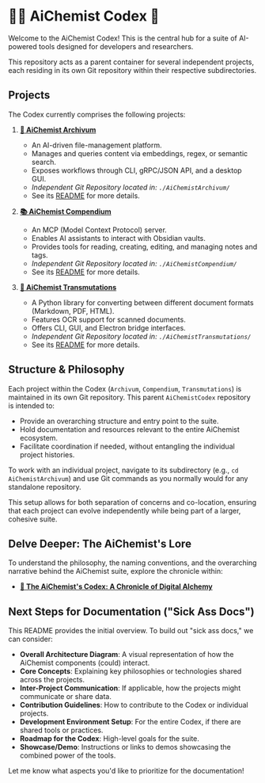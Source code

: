 # 🧙‍♂️ AiChemist Codex 🧪

Welcome to the AiChemist Codex! This is the central hub for a suite of AI-powered tools designed for developers and researchers.

This repository acts as a parent container for several independent projects, each residing in its own Git repository within their respective subdirectories.

## Projects

The Codex currently comprises the following projects:

1.  **[🧪 AiChemist Archivum](./AiChemistArchivum/README.md)**
    *   An AI-driven file-management platform.
    *   Manages and queries content via embeddings, regex, or semantic search.
    *   Exposes workflows through CLI, gRPC/JSON API, and a desktop GUI.
    *   *Independent Git Repository located in: `./AiChemistArchivum/`*
    *   See its [README](./AiChemistArchivum/README.md) for more details.

2.  **[📚 AiChemist Compendium](./AiChemistCompendium/README.md)**
    *   An MCP (Model Context Protocol) server.
    *   Enables AI assistants to interact with Obsidian vaults.
    *   Provides tools for reading, creating, editing, and managing notes and tags.
    *   *Independent Git Repository located in: `./AiChemistCompendium/`*
    *   See its [README](./AiChemistCompendium/README.md) for more details.

3.  **[🔄 AiChemist Transmutations](./AiChemistTransmutations/README.md)**
    *   A Python library for converting between different document formats (Markdown, PDF, HTML).
    *   Features OCR support for scanned documents.
    *   Offers CLI, GUI, and Electron bridge interfaces.
    *   *Independent Git Repository located in: `./AiChemistTransmutations/`*
    *   See its [README](./AiChemistTransmutations/README.md) for more details.

## Structure & Philosophy

Each project within the Codex (`Archivum`, `Compendium`, `Transmutations`) is maintained in its own Git repository. This parent `AiChemistCodex` repository is intended to:
-   Provide an overarching structure and entry point to the suite.
-   Hold documentation and resources relevant to the entire AiChemist ecosystem.
-   Facilitate coordination if needed, without entangling the individual project histories.

To work with an individual project, navigate to its subdirectory (e.g., `cd AiChemistArchivum`) and use Git commands as you normally would for any standalone repository.

This setup allows for both separation of concerns and co-location, ensuring that each project can evolve independently while being part of a larger, cohesive suite.

## Delve Deeper: The AiChemist's Lore

To understand the philosophy, the naming conventions, and the overarching narrative behind the AiChemist suite, explore the chronicle within:

*   **[📜 The AiChemist's Codex: A Chronicle of Digital Alchemy](./docs/THE_AICHEMISTS_CODEX.md)**

## Next Steps for Documentation ("Sick Ass Docs")

This README provides the initial overview. To build out "sick ass docs," we can consider:
-   **Overall Architecture Diagram**: A visual representation of how the AiChemist components (could) interact.
-   **Core Concepts**: Explaining key philosophies or technologies shared across the projects.
-   **Inter-Project Communication**: If applicable, how the projects might communicate or share data.
-   **Contribution Guidelines**: How to contribute to the Codex or individual projects.
-   **Development Environment Setup**: For the entire Codex, if there are shared tools or practices.
-   **Roadmap for the Codex**: High-level goals for the suite.
-   **Showcase/Demo**: Instructions or links to demos showcasing the combined power of the tools.

Let me know what aspects you'd like to prioritize for the documentation!